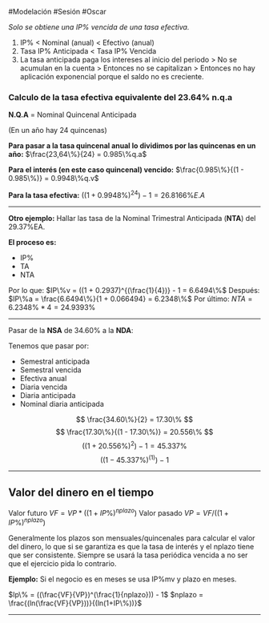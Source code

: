 #Modelación #Sesión #Oscar 

*Solo se obtiene una IP% vencida de una tasa efectiva.*

1) IP% < Nominal (anual) < Efectivo (anual)
2) Tasa IP% Anticipada < Tasa IP% Vencida 
3) La tasa anticipada paga los intereses al inicio del periodo > No se acumulan en la cuenta > Entonces no se capitalizan > Entonces no hay aplicación exponencial porque el saldo no es creciente.

### Calculo de la tasa efectiva equivalente del 23.64% n.q.a

**N.Q.A** = Nominal Quincenal Anticipada

(En un año hay 24 quincenas)

**Para pasar a la tasa quincenal anual lo dividimos por las quincenas en un año:**
$\frac{23,64\%}{24} = 0.985\%q.a$ 

**Para el interés (en este caso quincenal) vencido:** $\frac{0.985\%}{(1 - 0.985\%)} = 0.9948\%q.v$  

**Para la tasa efectiva:**
$((1 + 0.9948\%)^{24}) - 1 = 26.8166\%E.A$

---

**Otro ejemplo:** Hallar las tasa de la Nominal Trimestral Anticipada (**NTA**) del 29.37%EA.

**El proceso es:**
- IP%
- TA
- NTA

Por lo que:
$IP\%v = ((1 + 0.2937)^{(\frac{1}{4})} - 1 = 6.6494\%$
Después:
$IP\%a = \frac{6.6494\%}{1 + 0.066494} = 6.2348\%$
Por último:
$NTA = 6.2348\% * 4 = 24.9393\%$

---

Pasar de la **NSA** de 34.60% a la **NDA**:

Tenemos que pasar por:
- Semestral anticipada
- Semestral vencida
- Efectiva anual
- Diaria vencida
- Diaria anticipada
- Nominal diaria anticipada

$$
\frac{34.60\%}{2} = 17.30\%
$$
$$
\frac{17.30\%}{(1 - 17.30\%)} = 20.556\%
$$
$$
((1 + 20.556\%)^2) - 1 = 45.337\%
$$
$$
((1 - 45.337\%)^{(1)}) - 1
$$

---

## Valor del dinero en el tiempo

Valor futuro $VF = VP * ((1 + IP\%)^{nplazo})$
Valor pasado $VP = VF / ((1 + IP\%)^{nplazo})$

Generalmente los plazos son mensuales/quincenales para calcular el valor del dinero, lo que si se garantiza es que la tasa de interés y el nplazo tiene que ser consistente. Siempre se usará la tasa periódica vencida a no ser que el ejercicio pida lo contrario.

**Ejemplo:** Si el negocio es en meses se usa IP%mv y plazo en meses.

$Ip\% = ((\frac{VF}{VP})^(\frac{1}{nplazo})) - 1$
$nplazo = \frac{(ln(\frac{VF}{VP}))}{(ln(1+IP\%))}$

---

